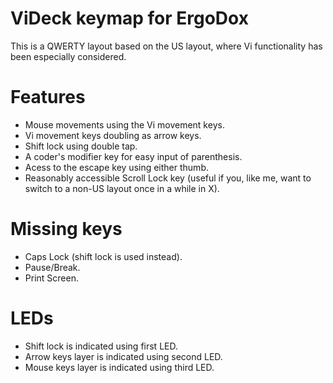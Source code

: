ViDeck keymap for ErgoDox
=========================

This is a QWERTY layout based on the US layout, where Vi functionality has been
especially considered.

# Features
* Mouse movements using the Vi movement keys.
* Vi movement keys doubling as arrow keys.
* Shift lock using double tap.
* A coder's modifier key for easy input of parenthesis.
* Acess to the escape key using either thumb.
* Reasonably accessible Scroll Lock key (useful if you, like me, want to switch
  to a non-US layout once in a while in X).

# Missing keys
* Caps Lock (shift lock is used instead).
* Pause/Break.
* Print Screen.

# LEDs
* Shift lock is indicated using first LED.
* Arrow keys layer is indicated using second LED.
* Mouse keys layer is indicated using third LED.
